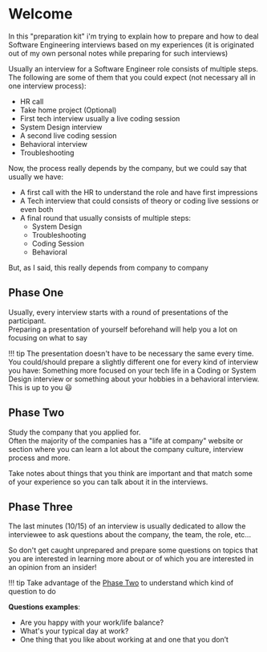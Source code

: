 # Welcome

In this "preparation kit" i'm trying to explain how to prepare and how to deal Software Engineering interviews based on my experiences (it is originated out of my own personal notes while preparing for such interviews)

Usually an interview for a Software Engineer role consists of multiple steps.  
The following are some of them that you could expect (not necessary all in one interview process):

- HR call
- Take home project (Optional)
- First tech interview usually a live coding session
- System Design interview
- A second live coding session
- Behavioral interview
- Troubleshooting

Now, the process really depends by the company, but we could say that usually we have:

- A first call with the HR to understand the role and have first impressions
- A Tech interview that could consists of theory or coding live sessions or even both
- A final round that usually consists of multiple steps:
    - System Design 
    - Troubleshooting
    - Coding Session
    - Behavioral

But, as I said, this really depends from company to company


## Phase One
Usually, every interview starts with a round of presentations of the participant.  
Preparing a presentation of yourself beforehand will help you a lot on focusing on what to say

!!! tip
    The presentation doesn't have to be necessary the same every time.  
    You could/should prepare a slightly different one for every kind of interview you have:
    Something more focused on your tech life in a Coding or System Design interview or something about your hobbies in a behavioral interview.
    This is up to you :smiley:

## Phase Two
Study the company that you applied for.  
Often the majority of the companies has a "life at company" website or section where you can learn a lot about
the company culture, interview process and more.  

Take notes about things that you think are important and that match some of your experience so you can talk about it in the interviews.

## Phase Three
The last minutes (10/15) of an interview is usually dedicated to allow the interviewee to ask questions about the company, the team, the role, etc...

So don't get caught unprepared and prepare some questions on topics that you are interested in learning more about or of which you are interested in an opinion from an insider!

!!! tip
    Take advantage of the [Phase Two](#phase-two) to understand which kind of question to do

__Questions examples__:

- Are you happy with your work/life balance?
- What's your typical day at work?
- One thing that you like about working at <company> and one that you don’t
